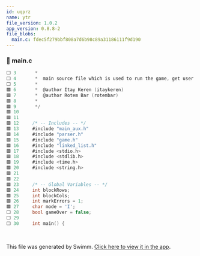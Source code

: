 ```yaml
---
id: uqprz
name: ytr
file_version: 1.0.2
app_version: 0.8.8-2
file_blobs:
  main.c: fdec5f279bbf808a7d6b98c89a31186111f9d190
---
```


<!-- NOTE-swimm-snippet: the lines below link your snippet to Swimm -->
### 📄 main.c
```c
⬜ 3       *
⬜ 4       *  main source file which is used to run the game, get user input and follow accordingly.
⬜ 5       *
🟩 6       *  @author Itay Keren (itaykeren)
🟩 7       *  @author Rotem Bar (rotembar)
🟩 8       *
🟩 9       */
🟩 10     
🟩 11     
🟩 12     /* -- Includes -- */
🟩 13     #include "main_aux.h"
🟩 14     #include "parser.h"
🟩 15     #include "game.h"
🟩 16     #include "linked_list.h"
🟩 17     #include <stdio.h>
🟩 18     #include <stdlib.h>
🟩 19     #include <time.h>
🟩 20     #include <string.h>
🟩 21     
🟩 22     
🟩 23     /* -- Global Variables -- */
🟩 24     int blockRows;
🟩 25     int blockCols;
🟩 26     int markErrors = 1;
🟩 27     char mode = 'I';
⬜ 28     bool gameOver = false;
⬜ 29     
⬜ 30     int main() {
```

<br/>

This file was generated by Swimm. [Click here to view it in the app](https://swimm-web-app.web.app/repos/Z2l0aHViJTNBJTNBdGVzdGFwMTklM0ElM0Fyb3RlbWJhcjM=/docs/uqprz).